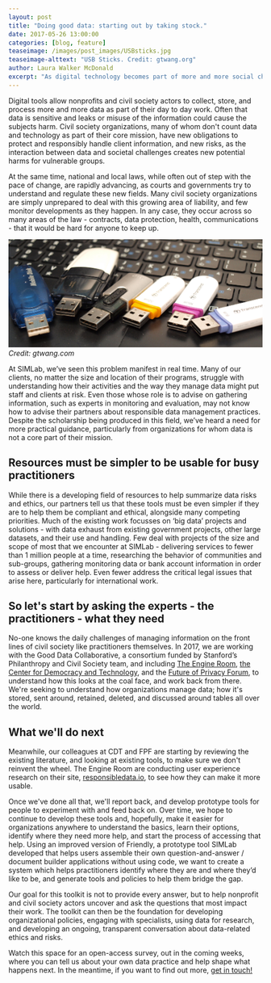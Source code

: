 ```yaml
---
layout: post
title: "Doing good data: starting out by taking stock."
date: 2017-05-26 13:00:00
categories: [blog, feature]
teaseimage: /images/post_images/USBsticks.jpg
teaseimage-alttext: "USB Sticks. Credit: gtwang.org"
author: Laura Walker McDonald
excerpt: "As digital technology becomes part of more and more social change projects, practitioners all over the world become data holders, with the responsibility to manage the information ethically and legally. We need guides and tools to help them do this - but they have to fit with users working practices and constraints. This month SIMLab and the rest of the Good Data Collaborative kick off a new research project to find out what practitioners need, and then hopefully, to try to build it."
---
```

Digital tools allow nonprofits and civil society actors to collect, store, and process more and more data as part of their day to day work. Often that data is sensitive and leaks or misuse of the information could cause the subjects harm. Civil society organizations, many of whom don't count data and technology as part of their core mission, have new obligations to protect and responsibly handle client information, and new risks, as the interaction between data and societal challenges creates new potential harms for vulnerable groups.

At the same time, national and local laws, while often out of step with the pace of change, are rapidly advancing, as courts and governments try to understand and regulate these new fields. Many civil society organizations are simply unprepared to deal with this growing area of liability, and few monitor developments as they happen. In any case, they occur across so many areas of the law - contracts, data protection, health, communications - that it would be hard for anyone to keep up.  

![USB Sticks](/images/post_images/USBsticks.jpg)    
*Credit: gtwang.com*

At SIMLab, we’ve seen this problem manifest in real time. Many of our clients, no matter the size and location of their programs, struggle with understanding how their activities and the way they manage data might put staff and clients at risk. Even those whose role is to advise on gathering information, such as experts in monitoring and evaluation, may not know how to advise their partners about responsible data management practices. Despite the scholarship being produced in this field, we’ve heard a need for more practical guidance, particularly from organizations for whom data is not a core part of their mission.

## Resources must be simpler to be usable for busy practitioners
While there is a developing field of resources to help summarize data risks and ethics, our partners tell us that these tools must be even simpler if they are to help them be compliant and ethical, alongside many competing priorities. Much of the existing work focusses on ‘big data’ projects and solutions - with data exhaust from existing government projects, other large datasets, and their use and handling. Few deal with projects of the size and scope of most that we encounter at SIMLab - delivering services to fewer than 1 million people at a time, researching the behavior of communities and sub-groups, gathering monitoring data or bank account information in order to assess or deliver help. Even fewer address the critical legal issues that arise here, particularly for international work.

## So let's start by asking the experts - the practitioners - what they need
No-one knows the daily challenges of managing information on the front lines of civil society like practitioners themselves. In 2017, we are working with the Good Data Collaborative, a consortium funded by Stanford’s Philanthropy and Civil Society team, and including [The Engine Room](https://www.theengineroom.org), [the Center for Democracy and Technology](http://www.cdt.org), and the [Future of Privacy Forum](http://www.fpf.org), to understand how this looks at the coal face, and work back from there. We're seeking to understand how organizations manage data; how it's stored, sent around, retained, deleted, and discussed around tables all over the world.

## What we'll do next
Meanwhile, our colleagues at CDT and FPF are starting by reviewing the existing literature, and looking at existing tools, to make sure we don't reinvent the wheel. The Engine Room are conducting user experience research on their site, [responsibledata.io](http://responsibledata.io), to see how they can make it more usable.

Once we've done all that, we'll report back, and develop prototype tools for people to experiment with and feed back on. Over time, we hope to continue to develop these tools and, hopefully, make it easier for organizations anywhere to understand the basics, learn their options, identify where they need more help, and start the process of accessing that help. Using an improved version of Friendly, a prototype tool SIMLab developed that helps users assemble their own question-and-answer / document builder applications without using code, we want to create a system which helps practitioners identify where they are and where they’d like to be, and generate tools and policies to help them bridge the gap.

Our goal for this toolkit is not to provide every answer, but to help nonprofit and civil society actors uncover and ask the questions that most impact their work. The toolkit can then be the foundation for developing organizational policies, engaging with specialists, using data for research, and developing an ongoing, transparent conversation about data-related ethics and risks.

Watch this space for an open-access survey, out in the coming weeks, where you can tell us about your own data practice and help shape what happens next. In the meantime, if you want to find out more, [get in touch!](mailto:hello@simlab.org)
